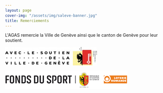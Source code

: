 ```yaml
---
layout: page
cover-img: "/assets/img/saleve-banner.jpg"
title: Remerciements
---
```


L'AGAS remercie la Ville de Genève ainsi que le canton de Genève pour leur soutient.

![ alt text for screen readers](/assets/img/SoutienVilleDeGE.jpg "Soutien Ville de Genève")

![ alt text for screen readers](/assets/img/FDS_petit.png "Fonds Du Sport")
